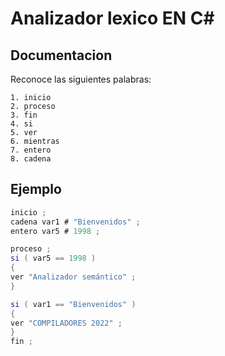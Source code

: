 # Analizador lexico  EN C# 

## Documentacion
Reconoce las siguientes palabras:
```
1. inicio
2. proceso
3. fin
4. si
5. ver
6. mientras
7. entero
8. cadena
```
## Ejemplo
```c#
inicio ;
cadena var1 # "Bienvenidos" ;
entero var5 # 1998 ;

proceso ;
si ( var5 == 1998 )
{
ver "Analizador semántico" ;
}

si ( var1 == "Bienvenidos" )
{
ver "COMPILADORES 2022" ;
}
fin ;
```

